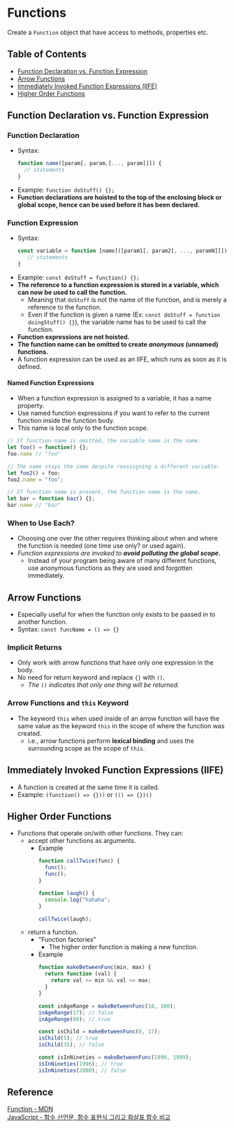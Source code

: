 # Functions
Create a `Function` object that have access to methods, properties etc.

## Table of Contents
- [Function Declaration vs. Function Expression](#function-declaration-vs-function-expression)
- [Arrow Functions](#arrow-functions)
- [Immediately Invoked Function Expressions (IIFE)](#immediately-invoked-function-expressions-iife)
- [Higher Order Functions](#higher-order-functions)

## Function Declaration vs. Function Expression
### Function Declaration
- Syntax:
  ```js
  function name([param[, param,[..., param]]]) {
    // statements
  }
  ```
- Example: `function doStuff() {};`
- **Function declarations are hoisted to the top of the enclosing block or global scope, hence can be used before it has been declared.**

### Function Expression
- Syntax:
  ```js
  const variable = function [name]([param1[, param2[, ..., paramN]]]) {
     // statements
  }
  ```
- Example: `const doStuff = function() {};`
- **The reference to a function expression is stored in a variable, which can now be used to call the function.**
  - Meaning that `doStuff` is not the name of the function, and is merely a reference to the function.
  - Even if the function is given a name (Ex: `const doStuff = function doingStuff() {}`), the variable name has to be used to call the function.
- **Function expressions are not hoisted.**
- **The function name can be omitted to create *anonymous* (unnamed) functions.**
- A function expression can be used as an IIFE, which runs as soon as it is defined.
#### Named Function Expressions
- When a function expression is assigned to a variable, it has a name property.
- Use named function expressions if you want to refer to the current function inside the function body.
- This name is local only to the function scope.
```js
// If function name is omitted, the variable name is the name.
let foo() = function() {};
foo.name // "foo"

// The name stays the same despite reassigning a different variable.
let foo2() = foo;
foo2.name = "foo";

// If function name is present, the function name is the name.
let bar = function baz() {};
bar.name // "baz"
```
### When to Use Each?
- Choosing one over the other requires thinking about when and where the function is needed (one time use only? or used again).
- *Function expressions are invoked to **avoid polluting the global scope.***
  - Instead of your program being aware of many different functions, use anonymous functions as they are used and forgotten immediately.

## Arrow Functions
- Especially useful for when the function only exists to be passed in to another function.
- Syntax: `const funcName = () => {}`
### Implicit Returns
- Only work with arrow functions that have only one expression in the body.
- No need for return keyword and replace `{}` with `()`.
  - *The `()` indicates that only one thing will be returned.*
### Arrow Functions and `this` Keyword
- The keyword `this` when used inside of an arrow function will have the same value as the keyword `this` in the scope of where the function was created.
  - i.e., arrow functions perform **lexical binding** and uses the surrounding scope as the scope of `this`.

## Immediately Invoked Function Expressions (IIFE)
- A function is created at the same time it is called.
- Example: `(function() => {}))` or `(() => {})()`

## Higher Order Functions
- Functions that operate on/with other functions. They can:
  - accept other functions as arguments.
    - Example
      ```js
      function callTwice(func) {
        func();
        func();
      }
      
      function laugh() {
        console.log("hahaha";
      }
      
      callTwice(laugh);
      ```
  - return a function.
    - "Function factories"
      - The higher order function is making a new function.
    - Example
      ```js
      function makeBetweenFunc(min, max) {
        return function (val) {
          return val >= min && val <= max;
        }
      }
      
      const inAgeRange = makeBetweenFunc(18, 100);
      inAgeRange(17); // false
      inAgeRange(68); // true
      
      const isChild = makeBetweenFunc(0, 17);
      isChild(5); // true
      isChild(35); // false
      
      const isInNineties = makeBetweenFunc(1990, 1999);
      isInNineties(1996); // true
      isInNineties(2000); // false
      ```

## Reference
[Function - MDN](https://developer.mozilla.org/en-US/docs/Web/JavaScript/Reference/Functions)  
[JavaScript - 함수 선언문, 함수 표현식 그리고 화살표 함수 비교](https://velog.io/@bigbrothershin/%EC%98%A4%EB%8A%98-%EA%B3%B5%EB%B6%80%ED%95%A0-%EA%B2%832020.1.30)  
